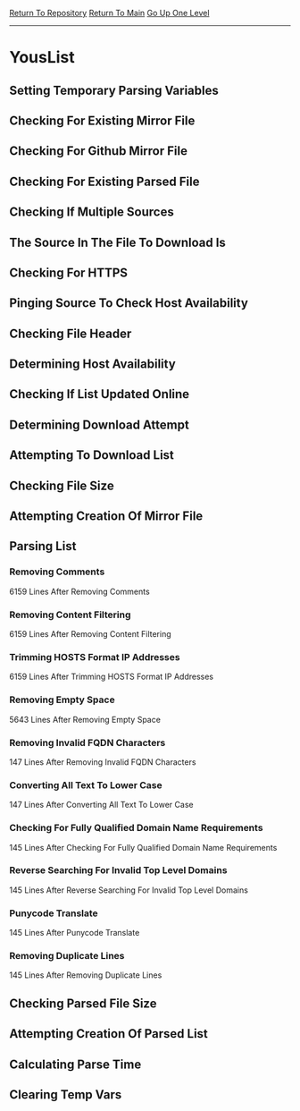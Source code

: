 [Return To Repository](https://github.com/bast69/piholeparser/)
[Return To Main](https://github.com/bast69/piholeparser/blob/master/RecentRunLogs/Mainlog.md)
[Go Up One Level](https://github.com/bast69/piholeparser/blob/master/RecentRunLogs/TopLevelScripts/30-Processing-External-Blacklists.md)
____________________________________
# YousList
## Setting Temporary Parsing Variables
## Checking For Existing Mirror File
## Checking For Github Mirror File
## Checking For Existing Parsed File
## Checking If Multiple Sources
## The Source In The File To Download Is
## Checking For HTTPS
## Pinging Source To Check Host Availability
## Checking File Header
## Determining Host Availability
## Checking If List Updated Online
## Determining Download Attempt
## Attempting To Download List
## Checking File Size
## Attempting Creation Of Mirror File
## Parsing List
### Removing Comments
6159 Lines After Removing Comments
### Removing Content Filtering
6159 Lines After Removing Content Filtering
### Trimming HOSTS Format IP Addresses
6159 Lines After Trimming HOSTS Format IP Addresses
### Removing Empty Space
5643 Lines After Removing Empty Space
### Removing Invalid FQDN Characters
147 Lines After Removing Invalid FQDN Characters
### Converting All Text To Lower Case
147 Lines After Converting All Text To Lower Case
### Checking For Fully Qualified Domain Name Requirements
145 Lines After Checking For Fully Qualified Domain Name Requirements
### Reverse Searching For Invalid Top Level Domains
145 Lines After Reverse Searching For Invalid Top Level Domains
### Punycode Translate
145 Lines After Punycode Translate
### Removing Duplicate Lines
145 Lines After Removing Duplicate Lines
## Checking Parsed File Size
## Attempting Creation Of Parsed List
## Calculating Parse Time
## Clearing Temp Vars
